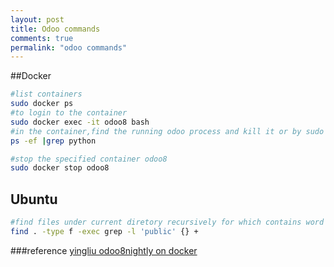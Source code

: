 ```yaml
---
layout: post
title: Odoo commands 
comments: true
permalink: "odoo commands"
---
```

##Docker
```bash
#list containers  
sudo docker ps
#to login to the container 
sudo docker exec -it odoo8 bash
#in the container,find the running odoo process and kill it or by sudo /etc/init.d/openerp stop followed by `ps -Al,but the odoo process will be restarted soon
ps -ef |grep python

#stop the specified container odoo8
sudo docker stop odoo8  
```

## Ubuntu
```bash
#find files under current diretory recursively for which contains word 'public'
find . -type f -exec grep -l 'public' {} +
```

###reference
[yingliu odoo8nightly on docker](https://registry.hub.docker.com/u/yingliu4203/odoo8nightly/)